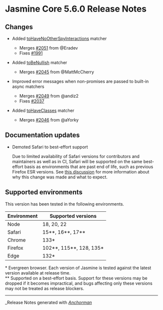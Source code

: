 # Jasmine Core 5.6.0 Release Notes

## Changes

* Added [toHaveNoOtherSpyInteractions](https://jasmine.github.io/api/5.6/matchers.html#toHaveNoOtherSpyInteractions) matcher
  * Merges [#2051](https://github.com/jasmine/jasmine/pull/2051) from @Eradev
  * Fixes [#1991](https://github.com/jasmine/jasmine/issues/1991)

* Added [toBeNullish](https://jasmine.github.io/api/5.6/matchers.html#toBeNullish) matcher
  * Merges [#2045](https://github.com/jasmine/jasmine/pull/2045) from @MattMcCherry

* Improved error messages when non-promises are passed to built-in async matchers
  * Merges [#2049](https://github.com/jasmine/jasmine/pull/2049) from @andiz2
  * Fixes [#2037](https://github.com/jasmine/jasmine/issues/2037)

* Added [toHaveClasses](https://jasmine.github.io/api/5.6/matchers.html#toHaveClasses) matcher
  * Merges [#2046](https://github.com/jasmine/jasmine/pull/2046) from @aYorky 

## Documentation updates

* Demoted Safari to best-effort support
  
  Due to limited availability of Safari versions for contributors and maintainers
  as well as in CI, Safari will be supported on the same best-effort basis as
  environments that are past end of life, such as previous Firefox ESR versions. 
  See [this discussion](https://github.com/jasmine/jasmine/discussions/2050) for
  more information about why this change was made and what to expect.


## Supported environments

This version has been tested in the following environments.

| Environment       | Supported versions      |
|-------------------|-------------------------|
| Node              | 18, 20, 22              |
| Safari            | 15**, 16**, 17**        |
| Chrome            | 133*                    |
| Firefox           | 102**, 115**, 128, 135* |
| Edge              | 132*                    |

\* Evergreen browser. Each version of Jasmine is tested against the latest
version available at release time.<br>
\** Supported on a best-effort basis. Support for these versions may be dropped
if it becomes impractical, and bugs affecting only these versions may not be
treated as release blockers.


------

_Release Notes generated with _[Anchorman](http://github.com/infews/anchorman)_
